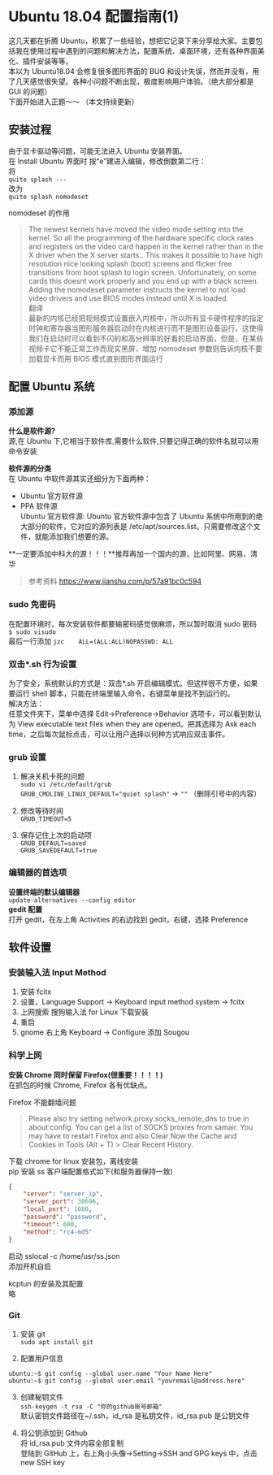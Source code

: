 # Ubuntu 18.04 配置指南(1)

这几天都在折腾 Ubuntu，积累了一些经验，想把它记录下来分享给大家。主要包括我在使用过程中遇到的问题和解决方法，配置系统、桌面环境，还有各种界面美化、插件安装等等。  
本以为 Ubuntu18.04 会修复很多图形界面的 BUG 和设计失误，然而并没有，用了几天感觉很失望。各种小问题不断出现，极度影响用户体验。（绝大部分都是 GUI 的问题）  
下面开始进入正题～～ （本文持续更新）

## 安装过程

由于显卡驱动等问题，可能无法进入 Ubuntu 安装界面。  
在 Install Ubuntu 界面时 按“e”建进入编辑，修改倒数第二行：  
将  
`quite splash --- `  
改为  
`quite splash nomodeset`

nomodeset 的作用

> The newest kernels have moved the video mode setting into the kernel. So all the programming of the hardware specific clock rates and registers on the video card happen in the kernel rather than in the X driver when the X server starts.. This makes it possible to have high resolution nice looking splash (boot) screens and flicker free transitions from boot splash to login screen. Unfortunately, on some cards this doesnt work properly and you end up with a black screen. Adding the nomodeset parameter instructs the kernel to not load video drivers and use BIOS modes instead until X is loaded.  
> 翻译  
> 最新的内核已经把视频模式设置嵌入内核中，所以所有显卡硬件程序的指定时钟和寄存器当图形服务器启动时在内核进行而不是图形设备运行，这使得我们在启动时可以看到不闪的和高分辨率的好看的启动界面，但是，在某些视频卡它不能正常工作而现实黑屏，增加 nomodeset 参数则告诉内核不要加载显卡而用 BIOS 模式直到图形界面运行

## 配置 Ubuntu 系统

### 添加源

**什么是软件源?**  
源,在 Ubuntu 下,它相当于软件库,需要什么软件,只要记得正确的软件名就可以用命令安装

**软件源的分类**  
在 Ubuntu 中软件源其实还细分为下面两种：

- Ubuntu 官方软件源
- PPA 软件源  
  Ubuntu 官方软件源:
  Ubuntu 官方软件源中包含了 Ubuntu 系统中所用到的绝大部分的软件，它对应的源列表是 /etc/apt/sources.list。只需要修改这个文件，就能添加我们想要的源。

**一定要添加中科大的源！！！**推荐再加一个国内的源，比如阿里、网易、清华

> 参考资料 https://www.jianshu.com/p/57a91bc0c594

### sudo 免密码

在配置环境时，每次安装软件都要输密码感觉很麻烦，所以暂时取消 sudo 密码  
`$ sudo visudo`  
最后一行添加 `jzc    ALL=(ALL:ALL)NOPASSWD: ALL`

### 双击\*.sh 行为设置

为了安全，系统默认的方式是：双击\*.sh 开启编辑模式。但这样很不方便，如果要运行 shell 脚本，只能在终端里输入命令，右键菜单是找不到运行的。  
解决方法：  
任意文件夹下，菜单中选择 Edit->Preference->Behavior 选项卡，可以看到默认为 View executable text files when they are opened。把其选择为 Ask each time，之后每次鼠标点击，可以让用户选择以何种方式响应双击事件。

### grub 设置

1. 解决关机卡死的问题  
   `sudo vi /etc/default/grub`  
   `GRUB_CMDLINE_LINUX_DEFAULT="quiet splash"` -> `""` （删除引号中的内容）

2. 修改等待时间  
   `GRUB_TIMEOUT=5`

3. 保存记住上次的启动项  
   `GRUB_DEFAULT=saved`  
   `GRUB_SAVEDEFAULT=true`

### 编辑器的首选项

**设置终端的默认编辑器**  
`update-alternatives --config editor `  
**gedit 配置**  
打开 gedit，在左上角 Activities 的右边找到 gedit，右键，选择 Preference

## 软件设置

### 安装输入法 Input Method

1. 安装 fcitx
2. 设置，Language Support -> Keyboard input method system -> fcitx
3. 上网搜索 搜狗输入法 for Linux 下载安装
4. 重启
5. gnome 右上角 Keyboard -> Configure 添加 Sougou

### 科学上网

**安装 Chrome 同时保留 Firefox(很重要！！！！)**  
在抓包的时候 Chrome, Firefox 各有优缺点。

Firefox 不能翻墙问题

> Please also try setting network.proxy.socks_remote_dns to true in about:config. You can get a list of SOCKS proxies from samair. You may have to restart Firefox and also Clear Now the Cache and Cookies in Tools (Alt + T) > Clear Recent History.

下载 chrome for linux 安装包，离线安装  
pip 安装 ss 客户端配置格式如下(和服务器保持一致)

```json
{
	"server": "server_ip",
	"server_port": 30696,
	"local_port": 1080,
	"password": "password",
	"timeout": 600,
	"method": "rc4-md5"
}
```

启动 sslocal -c /home/usr/ss.json  
添加开机自启

kcptun 的安装及其配置  
略

### Git

1. 安装 git  
   `sudo apt install git`

2. 配置用户信息

```
ubuntu:~$ git config --global user.name "Your Name Here"
ubuntu:~$ git config --global user.email "youremail@address.here"
```

3. 创建秘钥文件  
   `ssh-keygen -t rsa -C "你的github账号邮箱"`  
   默认密钥文件路径在~/.ssh，id_rsa 是私钥文件，id_rsa.pub 是公钥文件

4. 将公钥添加到 Github  
   将 id_rsa.pub 文件内容全部复制  
   登陆到 GitHub 上，右上角小头像->Setting->SSH and GPG keys 中，点击 new SSH key
